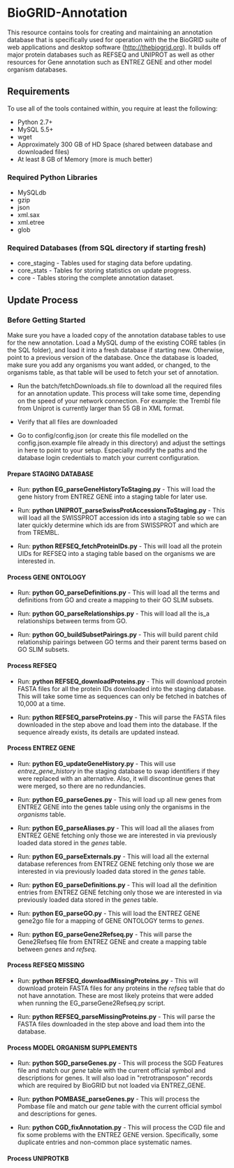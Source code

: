 BioGRID-Annotation
==================

This resource contains tools for creating and maintaining an annotation database that is specifically used for operation with the the BioGRID suite of web applications and desktop software (http://thebiogrid.org). It builds off major protein databases such as REFSEQ and UNIPROT as well as other resources for Gene annotation such as ENTREZ GENE and other model organism databases. 

## Requirements
To use all of the tools contained within, you require at least the following:

+ Python 2.7+
+ MySQL 5.5+
+ wget
+ Approximately 300 GB of HD Space (shared between database and downloaded files)
+ At least 8 GB of Memory (more is much better)

### Required Python Libraries
+ MySQLdb
+ gzip
+ json
+ xml.sax
+ xml.etree
+ glob

### Required Databases (from SQL directory if starting fresh)
+ core_staging - Tables used for staging data before updating.
+ core_stats - Tables for storing statistics on update progress.
+ core - Tables storing the complete annotation dataset.

## Update Process

### Before Getting Started 
Make sure you have a loaded copy of the annotation database tables to use for the new annotation. Load a MySQL dump of the existing CORE tables (in the SQL folder), and load it into a fresh database if starting new. Otherwise, point to a previous version of the database. Once the database is loaded, make sure you add any organisms you want added, or changed, to the organisms table, as that table will be used to fetch your set of annotation.

+ Run the batch/fetchDownloads.sh file to download all the required files for an annotation update. This process will take some time, depending on the speed of your network connection. For example: the Trembl file from Uniprot is currently larger than 55 GB in XML format.

+ Verify that all files are downloaded

+ Go to config/config.json (or create this file modelled on the config.json.example file already in this directory) and adjust the settings in here to point to your setup. Especially modify the paths and the database login credentials to match your current configuration.

#### Prepare STAGING DATABASE

+ Run: **python EG_parseGeneHistoryToStaging.py** - This will load the gene history from ENTREZ GENE into a staging table for later use.

+ Run: **python UNIPROT_parseSwissProtAccessionsToStaging.py** - This will load all the SWISSPROT accession ids into a staging table so we can later quickly determine which ids are from SWISSPROT and which are from TREMBL.

+ Run: **python REFSEQ_fetchProteinIDs.py** - This will load all the protein UIDs for REFSEQ into a staging table based on the organisms we are interested in.

#### Process GENE ONTOLOGY

+ Run: **python GO_parseDefinitions.py** - This will load all the terms and definitions from GO and create a mapping to their GO SLIM subsets.

+ Run: **python GO_parseRelationships.py** - This will load all the is_a relationships between terms from GO.

+ Run: **python GO_buildSubsetPairings.py** - This will build parent child relationship pairings between GO terms and their parent terms based on GO SLIM subsets.

#### Process REFSEQ

+ Run: **python REFSEQ_downloadProteins.py** - This will download protein FASTA files for all the protein IDs downloaded into the staging database. This will take some time as sequences can only be fetched in batches of 10,000 at a time.

+ Run: **python REFSEQ_parseProteins.py** - This will parse the FASTA files downloaded in the step above and load them into the database. If the sequence already exists, its details are updated instead.

#### Process ENTREZ GENE

+ Run: **python EG_updateGeneHistory.py** - This will use _entrez_gene_history_ in the staging database to swap identifiers if they were replaced with an alternative. Also, it will discontinue genes that were merged, so there are no redundancies.

+ Run: **python EG_parseGenes.py** - This will load up all new genes from ENTREZ GENE into the genes table using only the organisms in the _organisms_ table.

+ Run: **python EG_parseAliases.py** - This will load all the aliases from ENTREZ GENE fetching only those we are interested in via previously loaded data stored in the _genes_ table.

+ Run: **python EG_parseExternals.py** - This will load all the external database references from ENTREZ GENE fetching only those we are interested in via previously loaded data stored in the _genes_ table.

+ Run: **python EG_parseDefinitions.py** - This will load all the definition entries from ENTREZ GENE fetching only those we are interested in via previously loaded data stored in the _genes_ table.

+ Run: **python EG_parseGO.py** - This will load the ENTREZ GENE gene2go file for a mapping of GENE ONTOLOGY terms to _genes_.

+ Run: **python EG_parseGene2Refseq.py** - This will parse the Gene2Refseq file from ENTREZ GENE and create a mapping table between _genes_ and _refseq_.

#### Process REFSEQ MISSING

+ Run: **python REFSEQ_downloadMissingProteins.py** - This will download protein FASTA files for any proteins in the _refseq_ table that do not have annotation. These are most likely proteins that were added when running the EG_parseGene2Refseq.py script.

+ Run: **python REFSEQ_parseMissingProteins.py** - This will parse the FASTA files downloaded in the step above and load them into the database.

#### Process MODEL ORGANISM SUPPLEMENTS

+ Run: **python SGD_parseGenes.py** - This will process the SGD Features file and match our _gene_ table with the current official symbol and descriptions for genes. It will also load in "retrotransposon" records which are required by BioGRID but not loaded via ENTREZ_GENE.

+ Run: **python POMBASE_parseGenes.py** - This will process the Pombase file and match our _gene_ table with the current official symbol and descriptions for genes. 

+ Run: **python CGD_fixAnnotation.py** - This will process the CGD file and fix some problems with the ENTREZ GENE version. Specifically, some duplicate entries and non-common place systematic names.

#### Process UNIPROTKB
